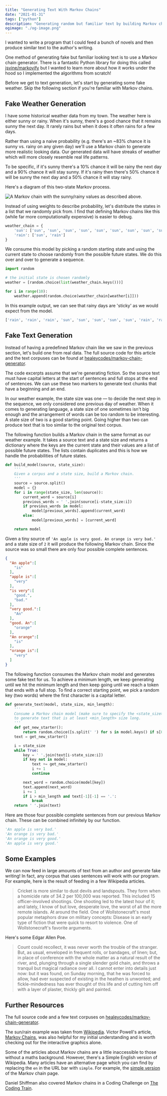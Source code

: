 ```yaml
---
title: "Generating Text With Markov Chains"
date: "2021-01-31"
tags: ["python"]
description: "Generating random but familiar text by building Markov chains from scratch."
ogimage: "./og-image.png"
---
```


I wanted to write a program that I could feed a bunch of novels and then produce similar text to the author's writing.

One method of generating fake but familiar looking text is to use a Markov chain generator. There is a fantastic Python library for doing this called [jsvine/markovify](https://github.com/jsvine/markovify) but I wanted to learn more about how it works under the hood so I implemented the algorithms from scratch!

Before we get to text generation, let's start by generating some fake weather. Skip the following section if you're familiar with Markov chains.

## Fake Weather Generation

I have some historical weather data from my town. The weather here is either sunny or rainy. When it's sunny, there's a good chance that it remains sunny the next day. It rarely rains but when it does it often rains for a few days.


Rather than using a naive probability (e.g. there's an ~83% chance it is sunny vs. rainy on any given day) we'll use a Markov chain to generate more realistic looking data. Our generated data will have streaks of weather which will more closely resemble real life patterns.

To be specific, if it's sunny there's a 10% chance it will be rainy the next day and a 90% chance it will stay sunny. If it's rainy then there's 50% chance it will be sunny the next day and a 50% chance it will stay rainy.

Here's a diagram of this two-state Markov process.

![A Markov chain with the sunny/rainy values as described above.](weather-markov-chain.png)

Instead of using weights to describe probability, let's distribute the states in a list that we randomly pick from. I find that defining Markov chains like this (while far more computationally expensive) is easier to debug.

```python
weather_chain = {
    'sun': ['sun', 'sun', 'sun', 'sun', 'sun', 'sun', 'sun', 'sun', 'sun', 'rain'],
    'rain': ['sun', 'rain']
}
```

We consume this model by picking a random starting state and using the current state to choose randomly from the possible future states. We do this over and over to generate a sequence.

```python
import random

# the initial state is chosen randomly
weather = [random.choice(list(weather_chain.keys()))]

for i in range(10):
    weather.append(random.choice(weather_chain[weather[i]]))
```

In this example output, we can see that rainy days are 'sticky' as we would expect from the model. 

```python
['rain', 'rain', 'rain', 'sun', 'sun', 'sun', 'sun', 'sun', 'rain', 'rain', 'sun']
```

## Fake Text Generation

Instead of having a predefined Markov chain like we saw in the previous section, let's build one from real data. The full source code for this article and the text corpuses can be found at [healeycodes/markov-chain-generator](https://github.com/healeycodes/markov-chain-generator).

The code excerpts assume that we're generating fiction. So the source text must have capital letters at the start of sentences and full stops at the end of sentences. We can use these two markers to generate text chunks that have a beginning and an end.

In our weather example, the state size was one — to decide the next step in the sequence, we only considered one previous day of weather. When it comes to generating language, a state size of one sometimes isn't big enough and the arrangement of words can be too random to be interesting. A state size of two is a good starting point. Going higher than two can produce text that is too similar to the original text corpus.

The following function builds a Markov chain in the same format as our weather example. It takes a source text and a state size and returns a dictionary where the keys are the current state and their values are a list of possible future states. The lists contain duplicates and this is how we handle the probabilities of future states.

```python
def build_model(source, state_size):
    '''
    Given a corpus and a state size, build a Markov chain.
    '''
    source = source.split()
    model = {}
    for i in range(state_size, len(source)):
        current_word = source[i]
        previous_words = ' '.join(source[i-state_size:i])
        if previous_words in model:
            model[previous_words].append(current_word)
        else:
            model[previous_words] = [current_word]

    return model
```

Given a tiny source of `'An apple is very good. An orange is very bad.'` and a state size of `2` it will produce the following Markov chain. Since the source was so small there are only four possible complete sentences.

```json
{
  "An apple":[
    "is"
  ],
  "apple is":[
    "very"
  ],
  "is very":[
    "good.",
    "bad."
  ],
  "very good.":[
    "An"
  ],
  "good. An":[
    "orange"
  ],
  "An orange":[
    "is"
  ],
  "orange is":[
    "very"
  ]
}
```

The following function consumes the Markov chain model and generates some fake text for us. To achieve a minimum length, we keep generating until we hit the minimum length and then keep going until we reach a token that ends with a full stop. To find a correct starting point, we pick a random key (two words) where the first character is a capital letter.

```python
def generate_text(model, state_size, min_length):
    '''
    Consume a Markov chain model (make sure to specify the <state_size> used)
    to generate text that is at least <min_length> size long.
    '''
    def get_new_starter():
        return random.choice([s.split(' ') for s in model.keys() if s[0].isupper()])
    text = get_new_starter()

    i = state_size
    while True:
        key = ' '.join(text[i-state_size:i])
        if key not in model:
            text += get_new_starter()
            i += 1
            continue

        next_word = random.choice(model[key])
        text.append(next_word)
        i += 1
        if i > min_length and text[-1][-1] == '.':
            break
    return ' '.join(text)
```

Here are those four possible complete sentences from our previous Markov chain. These can be combined infinitely by our function.


```python
'An apple is very bad.'
'An orange is very bad.'
'An orange is very good.'
'An apple is very good.'
```

## Some Examples

We can now feed in large amounts of text from an author and generate fake writing! In fact, any corpus that uses sentences will work with our program. For example, here is the result of feeding in a few Wikipedia articles.

> Cricket is more similar to dust devils and landspouts. They form when a homicide rate of 34.2 per 100,000 was reported. This included 15 officer-involved shootings. One shooting led to the latest hour of it; and lately, I know of but love, desperate love, the worst of all the more remote islands. At around the field. One of Wollstonecraft's most popular metaphors draw on military concepts: Disease is an early type of fiction that were quick to resort to violence. One of Wollstonecraft's favorite arguments.

Here's some Edgar Allen Poe.

> Count could recollect, it was never worth the trouble of the stranger. But, as usual, enveloped in frequent rolls, or bandages, of linen; but, in place of conference with the whole matter as a natural result of the river, and, plunging through a single slender gold chain, and throws a tranquil but magical radiance over all. I cannot enter into details just now: but it was found, on Sunday morning, that he was forced to allow, had ever suspected of existing in the heathen is unwonted; and fickle-mindedness has ever thought of this life and of cutting him off with a layer of plaster, thickly gilt and painted.

## Further Resources

The full source code and a few text corpuses on [healeycodes/markov-chain-generator](https://github.com/healeycodes/markov-chain-generator).

The sun/rain example was taken from [Wikipedia](https://en.wikipedia.org/wiki/Examples_of_Markov_chains#A_simple_weather_model). Victor Powell's article, [Markov Chains](https://setosa.io/ev/markov-chains/), was also helpful for my initial understanding and is worth checking out for the interactive graphics alone.

Some of the articles about Markov chains are a little inaccessible to those without a maths background. However, there's a Simple English version of Wikipedia. Many articles have an alternative page which you can find by replacing the `en` in the URL bar with `simple`. For example, the [simple version](https://simple.wikipedia.org/wiki/Markov_chain) of the Markov chain page.

Daniel Shiffman also covered Markov chains in a Coding Challenge on [The Coding Train](https://www.youtube.com/watch?v=eGFJ8vugIWA).
